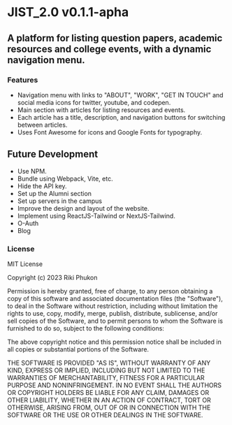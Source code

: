 # JIST_2.0 v0.1.1-apha

## A platform for listing question papers, academic resources and college events, with a dynamic navigation menu.

### Features
- Navigation menu with links to "ABOUT", "WORK", "GET IN TOUCH" and social media icons for twitter, youtube, and codepen.
- Main section with articles for listing resources and events.
- Each article has a title, description, and navigation buttons for switching between articles.
- Uses Font Awesome for icons and Google Fonts for typography.

## Future Development
- Use NPM.
- Bundle using Webpack, Vite, etc.
- Hide the API key.
- Set up the Alumni section
- Set up servers in the campus
- Improve the design and layout of the website.
- Implement using ReactJS-Tailwind or NextJS-Tailwind.
- O-Auth
- Blog

### License
MIT License

Copyright (c) 2023 Riki Phukon

Permission is hereby granted, free of charge, to any person obtaining a copy
of this software and associated documentation files (the "Software"), to deal
in the Software without restriction, including without limitation the rights
to use, copy, modify, merge, publish, distribute, sublicense, and/or sell
copies of the Software, and to permit persons to whom the Software is
furnished to do so, subject to the following conditions:

The above copyright notice and this permission notice shall be included in all
copies or substantial portions of the Software.

THE SOFTWARE IS PROVIDED "AS IS", WITHOUT WARRANTY OF ANY KIND, EXPRESS OR
IMPLIED, INCLUDING BUT NOT LIMITED TO THE WARRANTIES OF MERCHANTABILITY,
FITNESS FOR A PARTICULAR PURPOSE AND NONINFRINGEMENT. IN NO EVENT SHALL THE
AUTHORS OR COPYRIGHT HOLDERS BE LIABLE FOR ANY CLAIM, DAMAGES OR OTHER
LIABILITY, WHETHER IN AN ACTION OF CONTRACT, TORT OR OTHERWISE, ARISING FROM,
OUT OF OR IN CONNECTION WITH THE SOFTWARE OR THE USE OR OTHER DEALINGS IN THE
SOFTWARE.
